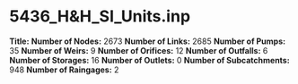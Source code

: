 # 5436_H&H_SI_Units.inp
**Title:** 
**Number of Nodes:** 2673
**Number of Links:** 2685
**Number of Pumps:** 35
**Number of Weirs:** 9
**Number of Orifices:** 12
**Number of Outfalls:** 6
**Number of Storages:** 16
**Number of Outlets:** 0
**Number of Subcatchments:** 948
**Number of Raingages:** 2
